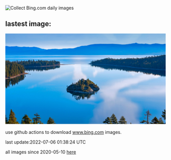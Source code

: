 ![Collect Bing.com daily images](https://github.com/counter2015/bing-daily-images/workflows/Collect%20Bing.com%20daily%20images/badge.svg)
## lastest image:
![](images/FannetteIsland.jpg)

use github actions to download www.bing.com images.

last update:2022-07-06 01:38:24 UTC

all images since 2020-05-10 [here](https://github.com/counter2015/bing-daily-images/tree/master/images) 
